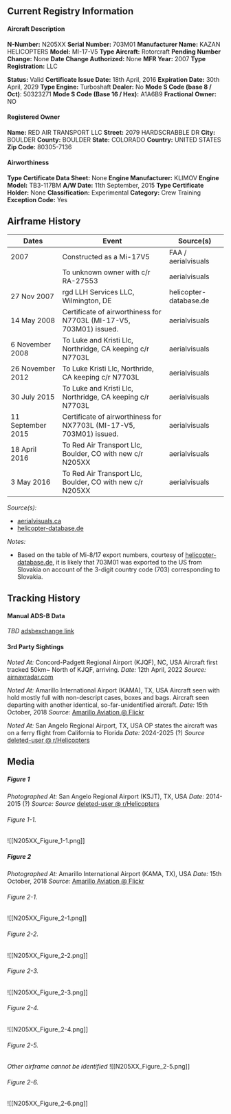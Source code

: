 ## Current Registry Information
#### Aircraft Description
**N-Number:** N205XX
**Serial Number:** 703M01
**Manufacturer Name:** KAZAN HELICOPTERS
**Model:** MI-17-V5
**Type Aircraft:** Rotorcraft
**Pending Number Change:** None
**Date Change Authorized:** None
**MFR Year:** 2007
**Type Registration:** LLC

**Status:** Valid
**Certificate Issue Date:** 18th April, 2016
**Expiration Date:** 30th April, 2029
**Type Engine:** Turboshaft
**Dealer:** No
**Mode S Code (base 8 / Oct)**: 50323271
**Mode S Code (Base 16 / Hex):** A1A6B9
**Fractional Owner:** NO

#### Registered Owner
**Name:** RED AIR TRANSPORT LLC
**Street:** 2079 HARDSCRABBLE DR
**City:** BOULDER
**County:** BOULDER
**State:** COLORADO
**Country:** UNITED STATES
**Zip Code:** 80305-7136

#### Airworthiness
**Type Certificate Data Sheet:** None
**Engine Manufacturer:** KLIMOV
**Engine Model:** TB3-117BM
**A/W Date:** 11th September, 2015
**Type Certificate Holder:** None
**Classification:** Experimental
**Category:** Crew Training
**Exception Code:** Yes
## Airframe History

| **Dates**         | **Event**                                                           | **Source(s)**          |
| ----------------- | ------------------------------------------------------------------- | ---------------------- |
| 2007              | Constructed as a Mi-17V5                                            | FAA / aerialvisuals    |
|                   | To unknown owner with c/r RA-27553                                  | aerialvisuals          |
| 27 Nov 2007       | rgd LLH Services LLC, Wilmington, DE                                | helicopter-database.de |
| 14 May 2008       | Certificate of airworthiness for N7703L (MI-17-V5, 703M01) issued.  | aerialvisuals          |
| 6 November 2008   | To Luke and Kristi Llc, Northridge, CA keeping c/r N7703L           | aerialvisuals          |
| 26 November 2012  | To Luke Kristi Llc, Northride, CA keeping c/r N7703L                | aerialvisuals          |
| 30 July 2015      | To Luke and Kristi Llc, Northridge, CA keeping c/r N7703L           | aerialvisuals          |
| 11 September 2015 | Certificate of airworthiness for NX7703L (MI-17-V5, 703M01) issued. | aerialvisuals          |
| 18 April 2016     | To Red Air Transport Llc, Boulder, CO with new c/r N205XX           | aerialvisuals          |
| 3 May 2016        | To Red Air Transport Llc, Boulder, CO with new c/r N205XX           | aerialvisuals          |
*Source(s):*
- [aerialvisuals.ca](https://aerialvisuals.ca/AirframeDossier.php?Serial=37441)
- [helicopter-database.de](https://www.helicopter-database.de/data-aircraft-history.php?cn=703M01&MainType=MIL08EX&count_hist=ja)

*Notes:*
- Based on the table of Mi-8/17 export numbers, courtesy of [helicopter-database.de](https://www.helicopter-database.de/mi8-export-numbers.php), it is likely that 703M01 was exported to the US from Slovakia on account of the 3-digit country code (703) corresponding to Slovakia. 
## Tracking History
#### Manual ADS-B Data
*TBD*
[adsbexchange link](https://globe.adsbexchange.com/?icao=a1a6b9)

#### 3rd Party Sightings
*Noted At:* Concord-Padgett Regional Airport (KJQF), NC, USA
	Aircraft first tracked 50km~ North of KJQF, arriving.
*Date:* 12th April, 2022
*Source:* [airnavradar.com](https://www.airnavradar.com/data/registration/N205XX)

*Noted At:* Amarillo International Airport (KAMA), TX, USA
	Aircraft seen with hold mostly full with non-descript cases, boxes and bags.
	Aircraft seen departing with another identical, so-far-unidentified aircraft.
*Date:* 15th October, 2018
*Source:* [Amarillo Aviation @ Flickr](https://www.flickr.com/photos/i9i_photography/albums/72157698168095310/)

*Noted At:* San Angelo Regional Airport, TX, USA
	OP states the aircraft was on a ferry flight from California to Florida
*Date:* 2024-2025 (?)
*Source* [deleted-user @ r/Helicopters](https://www.reddit.com/r/Helicopters/comments/37nlav/mi171_that_came_in_to_my_fbo_today_thing_was_huge/)
## Media
##### Figure 1
*Photographed At:* San Angelo Regional Airport (KSJT), TX, USA
*Date:* 2014-2015 (?)
*Source:* *Source* [deleted-user @ r/Helicopters](https://www.reddit.com/r/Helicopters/comments/37nlav/mi171_that_came_in_to_my_fbo_today_thing_was_huge/)
###### Figure 1-1.
![[N205XX_Figure_1-1.png]]
##### Figure 2
*Photographed At:* Amarillo International Airport (KAMA, TX), USA
*Date:* 15th October, 2018
*Source:* [Amarillo Aviation @ Flickr](https://www.flickr.com/photos/i9i_photography/albums/72157698168095310/)
###### Figure 2-1.
![[N205XX_Figure_2-1.png]]
###### Figure 2-2.
![[N205XX_Figure_2-2.png]]
###### Figure 2-3.
![[N205XX_Figure_2-3.png]]
###### Figure 2-4.
![[N205XX_Figure_2-4.png]]
###### Figure 2-5.
*Other airframe cannot be identified*
![[N205XX_Figure_2-5.png]]
###### Figure 2-6.
![[N205XX_Figure_2-6.png]]